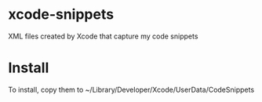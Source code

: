 # xcode-snippets
XML files created by Xcode that capture my code snippets

# Install
To install, copy them to ~/Library/Developer/Xcode/UserData/CodeSnippets
